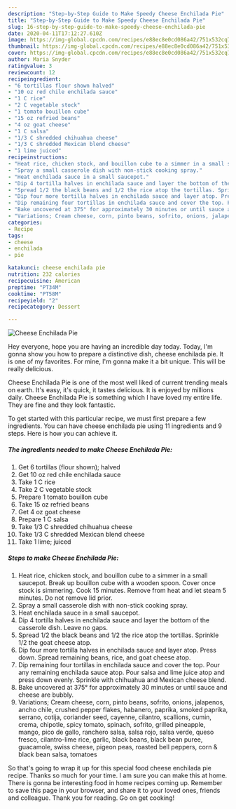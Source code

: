 ```yaml
---
description: "Step-by-Step Guide to Make Speedy Cheese Enchilada Pie"
title: "Step-by-Step Guide to Make Speedy Cheese Enchilada Pie"
slug: 16-step-by-step-guide-to-make-speedy-cheese-enchilada-pie
date: 2020-04-11T17:12:27.610Z
image: https://img-global.cpcdn.com/recipes/e88ec8e0cd086a42/751x532cq70/cheese-enchilada-pie-recipe-main-photo.jpg
thumbnail: https://img-global.cpcdn.com/recipes/e88ec8e0cd086a42/751x532cq70/cheese-enchilada-pie-recipe-main-photo.jpg
cover: https://img-global.cpcdn.com/recipes/e88ec8e0cd086a42/751x532cq70/cheese-enchilada-pie-recipe-main-photo.jpg
author: Maria Snyder
ratingvalue: 3
reviewcount: 12
recipeingredient:
- "6 tortillas flour shown halved"
- "10 oz red chile enchilada sauce"
- "1 C rice"
- "2 C vegetable stock"
- "1 tomato bouillon cube"
- "15 oz refried beans"
- "4 oz goat cheese"
- "1 C salsa"
- "1/3 C shredded chihuahua cheese"
- "1/3 C shredded Mexican blend cheese"
- "1 lime juiced"
recipeinstructions:
- "Heat rice, chicken stock, and bouillon cube to a simmer in a small saucepot. Break up bouillon cube with a wooden spoon. Cover once stock is simmering. Cook 15 minutes. Remove from heat and let steam 5 minutes. Do not remove lid prior."
- "Spray a small casserole dish with non-stick cooking spray."
- "Heat enchilada sauce in a small saucepot."
- "Dip 4 tortilla halves in enchilada sauce and layer the bottom of the casserole dish. Leave no gaps."
- "Spread 1/2 the black beans and 1/2 the rice atop the tortillas. Sprinkle 1/2 the goat cheese atop."
- "Dip four more tortilla halves in enchilada sauce and layer atop. Press down. Spread remaining beans, rice, and goat cheese atop."
- "Dip remaining four tortillas in enchilada sauce and cover the top. Pour any remaining enchilada sauce atop. Pour salsa and lime juice atop and press down evenly. Sprinkle with chihuahua and Mexican cheese blend."
- "Bake uncovered at 375° for approximately 30 minutes or until sauce and cheese are bubbly."
- "Variations; Cream cheese, corn, pinto beans, sofrito, onions, jalapenos, ancho chile, crushed pepper flakes, habanero, paprika, smoked paprika, serrano, cotija, coriander seed, cayenne, cilantro, scallions, cumin, crema, chipotle, spicy tomato, spinach, sofrito, grilled pineapple, mango, pico de gallo, ranchero salsa, salsa rojo, salsa verde, queso fresco, cilantro-lime rice, garlic, black beans, black bean puree, guacamole, swiss cheese, pigeon peas, roasted bell peppers, corn &amp; black bean salsa, tomatoes"
categories:
- Recipe
tags:
- cheese
- enchilada
- pie

katakunci: cheese enchilada pie 
nutrition: 232 calories
recipecuisine: American
preptime: "PT34M"
cooktime: "PT58M"
recipeyield: "2"
recipecategory: Dessert

---
```



![Cheese Enchilada Pie](https://img-global.cpcdn.com/recipes/e88ec8e0cd086a42/751x532cq70/cheese-enchilada-pie-recipe-main-photo.jpg)

Hey everyone, hope you are having an incredible day today. Today, I'm gonna show you how to prepare a distinctive dish, cheese enchilada pie. It is one of my favorites. For mine, I'm gonna make it a bit unique. This will be really delicious.



Cheese Enchilada Pie is one of the most well liked of current trending meals on earth. It's easy, it's quick, it tastes delicious. It is enjoyed by millions daily. Cheese Enchilada Pie is something which I have loved my entire life. They are fine and they look fantastic.


To get started with this particular recipe, we must first prepare a few ingredients. You can have cheese enchilada pie using 11 ingredients and 9 steps. Here is how you can achieve it.

##### The ingredients needed to make Cheese Enchilada Pie:

1. Get 6 tortillas (flour shown); halved
1. Get 10 oz red chile enchilada sauce
1. Take 1 C rice
1. Take 2 C vegetable stock
1. Prepare 1 tomato bouillon cube
1. Take 15 oz refried beans
1. Get 4 oz goat cheese
1. Prepare 1 C salsa
1. Take 1/3 C shredded chihuahua cheese
1. Take 1/3 C shredded Mexican blend cheese
1. Take 1 lime; juiced




##### Steps to make Cheese Enchilada Pie:

1. Heat rice, chicken stock, and bouillon cube to a simmer in a small saucepot. Break up bouillon cube with a wooden spoon. Cover once stock is simmering. Cook 15 minutes. Remove from heat and let steam 5 minutes. Do not remove lid prior.
1. Spray a small casserole dish with non-stick cooking spray.
1. Heat enchilada sauce in a small saucepot.
1. Dip 4 tortilla halves in enchilada sauce and layer the bottom of the casserole dish. Leave no gaps.
1. Spread 1/2 the black beans and 1/2 the rice atop the tortillas. Sprinkle 1/2 the goat cheese atop.
1. Dip four more tortilla halves in enchilada sauce and layer atop. Press down. Spread remaining beans, rice, and goat cheese atop.
1. Dip remaining four tortillas in enchilada sauce and cover the top. Pour any remaining enchilada sauce atop. Pour salsa and lime juice atop and press down evenly. Sprinkle with chihuahua and Mexican cheese blend.
1. Bake uncovered at 375° for approximately 30 minutes or until sauce and cheese are bubbly.
1. Variations; Cream cheese, corn, pinto beans, sofrito, onions, jalapenos, ancho chile, crushed pepper flakes, habanero, paprika, smoked paprika, serrano, cotija, coriander seed, cayenne, cilantro, scallions, cumin, crema, chipotle, spicy tomato, spinach, sofrito, grilled pineapple, mango, pico de gallo, ranchero salsa, salsa rojo, salsa verde, queso fresco, cilantro-lime rice, garlic, black beans, black bean puree, guacamole, swiss cheese, pigeon peas, roasted bell peppers, corn &amp; black bean salsa, tomatoes




So that's going to wrap it up for this special food cheese enchilada pie recipe. Thanks so much for your time. I am sure you can make this at home. There is gonna be interesting food in home recipes coming up. Remember to save this page in your browser, and share it to your loved ones, friends and colleague. Thank you for reading. Go on get cooking!
